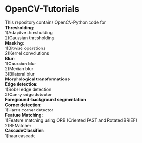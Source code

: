 # OpenCV-Tutorials
This repository contains OpenCV-Python code for: \
**Thresholding**: \
1)Adaptive thresholding <br /> 
2)Gaussian thresholding \
**Masking**: \
1)Bitwise operations \
2)Kernel convolutions \
**Blur**: \
1)Gaussian blur <br /> 
2)Median blur \
3)Bilateral blur \
**Morphological transformations** \
**Edge detection:** \
1)Sobel edge detection<br /> 
2)Canny edge detector \
**Foreground-background segmentation** \
**Corner detection:** \
1)Harris corner detector \
**Feature Matching:** \
1)Feature matching using ORB (Oriented FAST and Rotated BRIEF)\
2)BFMatcher<br /> 
**CascadeClassifier:**\
1)haar cascade
